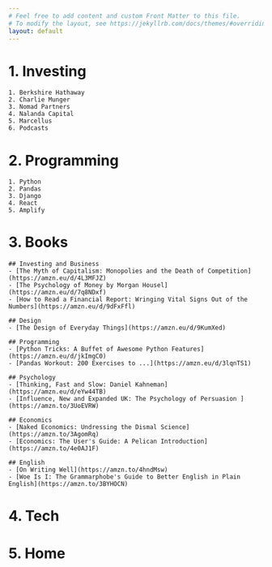 ```yaml
---
# Feel free to add content and custom Front Matter to this file.
# To modify the layout, see https://jekyllrb.com/docs/themes/#overriding-theme-defaults
layout: default
---
```


# 1.  Investing
    1. Berkshire Hathaway
    2. Charlie Munger
    3. Nomad Partners
    4. Nalanda Capital 
    5. Marcellus
    6. Podcasts
    

# 2. Programming
    1. Python
    2. Pandas
    3. Django
    4. React
    5. Amplify

# 3. Books
    ## Investing and Business
    - [The Myth of Capitalism: Monopolies and the Death of Competition] (https://amzn.eu/d/4L3MFJZ)
    - [The Psychology of Money by Morgan Housel](https://amzn.eu/d/7q8NDxf)
    - [How to Read a Financial Report: Wringing Vital Signs Out of the Numbers](https://amzn.eu/d/9dFxFfl)

    ## Design
    - [The Design of Everyday Things](https://amzn.eu/d/9KumXed)

    ## Programming
    - [Python Tricks: A Buffet of Awesome Python Features](https://amzn.eu/d/jkImgC0)
    - [Pandas Workout: 200 Exercises to ...](https://amzn.eu/d/3lqnTS1)

    ## Psychology
    - [Thinking, Fast and Slow: Daniel Kahneman](https://amzn.eu/d/eYw44TB)
    - [Influence, New and Expanded UK: The Psychology of Persuasion ](https://amzn.to/3UoEVRW)

    ## Economics
    - [Naked Economics: Undressing the Dismal Science](https://amzn.to/3AgomRq)
    - [Economics: The User's Guide: A Pelican Introduction](https://amzn.to/4e0AJ1F)

    ## English
    - [On Writing Well](https://amzn.to/4hndMsw)
    - [Woe Is I: The Grammarphobe's Guide to Better English in Plain English](https://amzn.to/3BYHOCN)

    
# 4. Tech

# 5. Home
